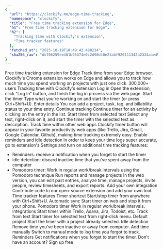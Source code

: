 ```yaml
---
{
  "url": "https://clockify.me/edge-time-tracking",
  "namespace": "clockify",
  "title": "Free time tracking extension for Edge",
  "h1": "Free time tracking extension for Edge",
  "h2": [
    "Tracking time with Clockify's extension",
    "Time tracker features"
  ],
  "fetched_at": "2025-10-19T18:49:42.488214",
  "sha256_raw": "db706259ee481b95374e0c2d90d40e25abf920111342a2334aae49cf74cebf3c"
}
---
```


Free time tracking extension for Edge
Track time from your Edge browser. Clockify's Chrome extension works on Edge and allows you to track how much time you spend working on projects with just one click.
300,000+ users
Tracking time with Clockify's extension
Log in
Open the extension, click "Log In" button, and finish the log in process via the web page.
Start the timer
Type what you're working on and start the timer (or press Ctrl+Shift+U).
Enter details
You can add a project, task, tag, and billability status to your time entry.
Continue tracking
Continue timer for an activity by clicking on the entry in the list.
Start timer from selected text
Select any text, right-click on it, and start the timer with the selected text as description.
Track time within other web apps
Clockify timer button will appear in your favorite productivity web apps (like Trello, Jira, Gmail, Google Calendar, Github), making time tracking extremely easy.
Enable reminders and idle detection
In order to keep your time logs super accurate, go to extension's Settings and turn on additional time tracking features:
- Reminders: receive a notification when you forget to start the timer
- Idle detection: discard inactive time that you've spent away from the computer
- Pomodoro timer: Work in regular work/break intervals using the Pomodoro technique
Run reports and manage projects
In the web version, you can edit past entries, analyze time, manage projects, invite people, review timesheets, and export reports.
Add your own integration
Contribute code to our open-source extension and add your own tool.
Time tracker features
Timer shortcut
Start/stop timer from anywhere with Ctrl+Shift+U.
Automatic sync
Start timer on web and stop it from your phone.
Pomodoro timer
Work in regular work/break intervals.
Integrations
Start timer within Trello, Asana, Jira, Todoist, etc.
Track from text
Start timer for selected text from right-click menu.
Default project
Start the timer with a project already selected.
Idle detection
Remove time you've been inactive or away from computer.
Add time manually
Switch to manual mode to log time you forgot to track.
Reminders
Get notifications when you forget to start the timer.
Don't have an account? Sign up free